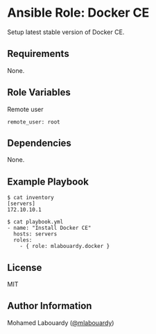 Ansible Role: Docker CE
=========

Setup latest stable version of Docker CE.

Requirements
------------

None.

Role Variables
--------------

Remote user

```
remote_user: root
```

Dependencies
------------

None.

Example Playbook
----------------


    $ cat inventory
    [servers]
    172.10.10.1

    $ cat playbook.yml
    - name: "Install Docker CE"
      hosts: servers
      roles:
        - { role: mlabouardy.docker }

License
-------

MIT

Author Information
------------------

Mohamed Labouardy ([@mlabouardy](https://twitter.com/mlabouardy))
